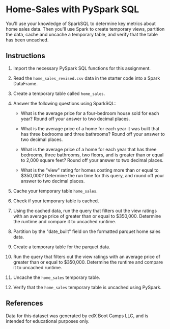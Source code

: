 # Home-Sales with PySpark SQL

You'll use your knowledge of SparkSQL to determine key metrics about home sales data. Then you'll use Spark to create temporary views, partition the data, cache and uncache a temporary table, and verify that the table has been uncached.

## Instructions

1. Import the necessary PySpark SQL functions for this assignment.

2. Read the `home_sales_revised.csv` data in the starter code into a Spark DataFrame.

3. Create a temporary table called `home_sales`.

4. Answer the following questions using SparkSQL:

    * What is the average price for a four-bedroom house sold for each year? Round off your answer to two decimal places.

    * What is the average price of a home for each year it was built that has three bedrooms and three bathrooms? Round off your answer to two decimal places.

    * What is the average price of a home for each year that has three bedrooms, three bathrooms, two floors, and is greater than or equal to 2,000 square feet? Round off your answer to two decimal places.

    * What is the "view" rating for homes costing more than or equal to $350,000? Determine the run time for this query, and round off your answer to two decimal places.

5. Cache your temporary table `home_sales`.

6. Check if your temporary table is cached.

7. Using the cached data, run the query that filters out the view ratings with an average price of greater than or equal to $350,000. Determine the runtime and compare it to uncached runtime.

8. Partition by the "date_built" field on the formatted parquet home sales data.

9. Create a temporary table for the parquet data.

10. Run the query that filters out the view ratings with an average price of greater than or equal to $350,000. Determine the runtime and compare it to uncached runtime.

11. Uncache the `home_sales` temporary table.

12. Verify that the `home_sales` temporary table is uncached using PySpark.


## References
Data for this dataset was generated by edX Boot Camps LLC, and is intended for educational purposes only.

